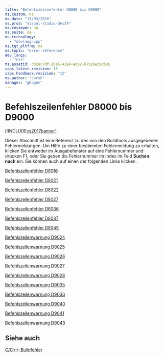 ```yaml
---
title: "Befehlszeilenfehler D8000 bis D9000"
ms.custom: na
ms.date: "12/03/2016"
ms.prod: "visual-studio-dev14"
ms.reviewer: na
ms.suite: na
ms.technology: 
  - "devlang-cpp"
ms.tgt_pltfrm: na
ms.topic: "error-reference"
dev_langs: 
  - "C++"
ms.assetid: d02ec7df-26a5-4198-ac92-87b29ec9d5c8
caps.latest.revision: 15
caps.handback.revision: "15"
ms.author: "corob"
manager: "ghogen"
---
```

# Befehlszeilenfehler D8000 bis D9000
[!INCLUDE[vs2017banner](../../assembler/inline/includes/vs2017banner.md)]

Dieser Abschnitt ist eine Referenz zu den von den Buildtools ausgegebenen Fehlermeldungen.  Um Hilfe zu einer bestimmten Fehlermeldung zu erhalten, klicken Sie entweder im Ausgabefenster auf eine Fehlernummer und drücken F1, oder Sie geben die Fehlernummer im Index im Feld **Suchen nach** ein. Sie können auch auf einen der folgenden Links klicken.  
  
 [Befehlszeilenfehler D8016](../../error-messages/tool-errors/command-line-error-d8016.md)  
  
 [Befehlszeilenfehler D8021](../../error-messages/tool-errors/command-line-error-d8021.md)  
  
 [Befehlszeilenfehler D8022](../../error-messages/tool-errors/command-line-error-d8022.md)  
  
 [Befehlszeilenfehler D8027](../../error-messages/tool-errors/command-line-error-d8027.md)  
  
 [Befehlszeilenfehler D8036](../../error-messages/tool-errors/command-line-error-d8036.md)  
  
 [Befehlszeilenfehler D8037](../../error-messages/tool-errors/command-line-error-d8037.md)  
  
 [Befehlszeilenfehler D8045](../../error-messages/tool-errors/command-line-error-d8045.md)  
  
 [Befehlszeilenwarnung D9024](../../error-messages/tool-errors/command-line-warning-d9024.md)  
  
 [Befehlszeilenwarnung D9025](../../error-messages/tool-errors/command-line-warning-d9025.md)  
  
 [Befehlszeilenwarnung D9026](../../error-messages/tool-errors/command-line-warning-d9026.md)  
  
 [Befehlszeilenwarnung D9027](../../error-messages/tool-errors/command-line-warning-d9027.md)  
  
 [Befehlszeilenwarnung D9028](../../error-messages/tool-errors/command-line-warning-d9028.md)  
  
 [Befehlszeilenwarnung D9035](../../error-messages/tool-errors/command-line-warning-d9035.md)  
  
 [Befehlszeilenwarnung D9036](../../error-messages/tool-errors/command-line-warning-d9036.md)  
  
 [Befehlszeilenwarnung D9040](../../error-messages/tool-errors/command-line-warning-d9040.md)  
  
 [Befehlszeilenwarnung D9041](../../error-messages/tool-errors/command-line-warning-d9041.md)  
  
 [Befehlszeilenwarnung D9043](../../error-messages/tool-errors/command-line-warning-d9043.md)  
  
## Siehe auch  
 [C\/C\+\+\-Buildfehler](../../error-messages/compiler-errors-1/c-cpp-build-errors.md)